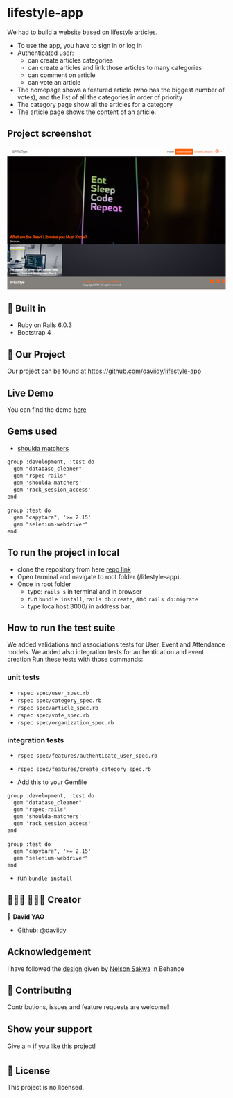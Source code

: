 # lifestyle-app
We had to build a website based on lifestyle articles.
- To use the app, you have to sign in or log in
- Authenticated user:
  - can create articles categories
  - can create articles and link those articles to many categories
  - can comment on article
  - can vote an article
- The homepage shows a featured article (who has the biggest number of votes), and the list of all the categories in order of priority
- The category page show all the articles for a category
- The article page shows the content of an article.

## Project screenshot
![screenshot](./screenshot.png)

## 🔨 Built in

- Ruby on Rails 6.0.3
- Bootstrap 4

## 🚀 Our Project

Our project can be found at https://github.com/daviidy/lifestyle-app

## Live Demo

You can find the demo [here](https://morning-spire-14613.herokuapp.com/)

## Gems used

- [shoulda matchers](https://github.com/thoughtbot/shoulda-matchers)
```
group :development, :test do
  gem "database_cleaner"
  gem "rspec-rails"
  gem 'shoulda-matchers'
  gem 'rack_session_access'
end

group :test do
  gem "capybara", '>= 2.15'
  gem "selenium-webdriver"
end

```

## To run the project in local

- clone the repository from here [repo link](https://github.com/daviidy/lifestyle-app)
- Open terminal and navigate to root folder (/lifestyle-app).
- Once in root folder
  - type: `rails s` in terminal and in browser
  - run `bundle install`, `rails db:create`, and `rails db:migrate`
  - type localhost:3000/ in address bar.

## How to run the test suite

We added validations and associations tests for User, Event and Attendance models.
We added also integration tests for authentication and event creation
Run these tests with those commands:

### unit tests
- `rspec spec/user_spec.rb`
- `rspec spec/category_spec.rb`
- `rspec spec/article_spec.rb`
- `rspec spec/vote_spec.rb`
- `rspec spec/organization_spec.rb`

### integration tests
- `rspec spec/features/authenticate_user_spec.rb`
- `rspec spec/features/create_category_spec.rb`

- Add this to your Gemfile
```
group :development, :test do
  gem "database_cleaner"
  gem "rspec-rails"
  gem 'shoulda-matchers'
  gem 'rack_session_access'
end

group :test do
  gem "capybara", '>= 2.15'
  gem "selenium-webdriver"
end

```
- run `bundle install`


## 👨🏽‍💻 👨🏿‍💻 Creator

👤 **David YAO**

- Github: [@daviidy](https://github.com/daviidy)

## Acknowledgement

I have followed the [design](https://www.behance.net/gallery/14554909/liFEsTlye-Mobile-version) given by [Nelson Sakwa](https://www.behance.net/sakwadesignstudio) in Behance

## 🤝 Contributing

Contributions, issues and feature requests are welcome!

## Show your support

Give a ⭐️ if you like this project!

## 📝 License

This project is no licensed.
